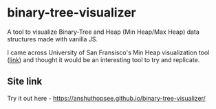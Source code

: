 # binary-tree-visualizer

A tool to visualize Binary-Tree and Heap (Min Heap/Max Heap) data structures made with vanilla JS. 

I came across University of San Fransisco's Min Heap visualization tool ([link](https://www.cs.usfca.edu/~galles/visualization/Heap.html)) and thought it would be an interesting tool to try and replicate.

## Site link
Try it out here - https://anshuthopsee.github.io/binary-tree-visualizer/
